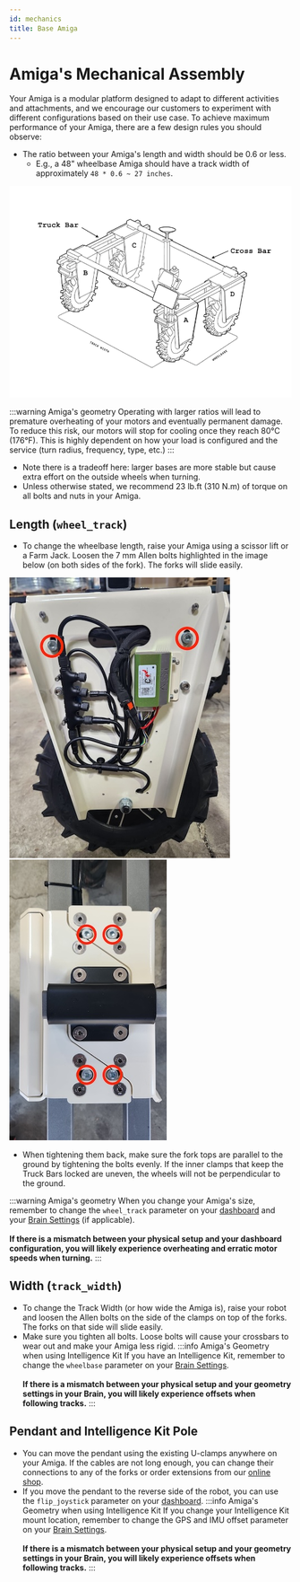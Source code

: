 ```yaml
---
id: mechanics
title: Base Amiga
---
```


# Amiga's Mechanical Assembly

Your Amiga is a modular platform designed to adapt to different activities and attachments, and we encourage our customers to experiment with different configurations based on their use case. To achieve maximum performance of your Amiga, there are a few design rules you should observe:

* The ratio between your Amiga's length and width should be 0.6 or less.
  * E.g., a 48" wheelbase Amiga should have a track width of approximately `48 * 0.6 ~ 27 inches`.

![image of Amiga schematics](./assets/amiga_draw.png)


:::warning Amiga's geometry
Operating with larger ratios will lead to premature overheating of your motors and eventually permanent damage. To reduce this risk, our motors will stop for cooling once they reach 80°C (176°F). This is highly dependent on how your load is configured and the service (turn radius, frequency, type, etc.)
:::
* Note there is a tradeoff here: larger bases are more stable but cause extra effort on the outside wheels when turning.
* Unless otherwise stated, we recommend 23 lb.ft (310 N.m) of torque on all bolts and nuts in your Amiga.

## Length (`wheel_track`)

* To change the wheelbase length, raise your Amiga using a scissor lift or a Farm Jack. Loosen the 7 mm Allen bolts highlighted in the image below (on both sides of the fork). The forks will slide easily.

![image of a fork panel open](./assets/open_panel_view.jpeg) ![image of a fork from the top](./assets/fork_top.jpeg)

* When tightening them back, make sure the fork tops are parallel to the ground by tightening the bolts evenly. If the inner clamps that keep the Truck Bars locked are uneven, the wheels will not be perpendicular to the ground.

:::warning Amiga's geometry
When you change your Amiga's size, remember to change the `wheel_track` parameter on your [dashboard](../dashboard/dashboard-user-guide#configuration-settings) and your [Brain Settings](../apps/launcher/#robot-geometry) (if applicable).<br/><br/>
**If there is a mismatch between your physical setup and your dashboard configuration, you will likely experience overheating and erratic motor speeds when turning.**
:::
## Width (`track_width`)

* To change the Track Width (or how wide the Amiga is), raise your robot and loosen the Allen bolts on the side of the clamps on top of the forks. The forks on that side will slide easily.
* Make sure you tighten all bolts. Loose bolts will cause your crossbars to wear out and make your Amiga less rigid.
:::info Amiga's Geometry when using Intelligence Kit
If you have an Intelligence Kit, remember to change the `wheelbase` parameter on your [Brain Settings](../apps/launcher/#robot-geometry).<br/><br/>
**If there is a mismatch between your physical setup and your geometry settings in your Brain, you will likely experience offsets when following tracks.**
:::
## Pendant and Intelligence Kit Pole

* You can move the pendant using the existing U-clamps anywhere on your Amiga. If the cables are not long enough, you can change their connections to any of the forks or order extensions from our [online shop](https://farm-ng.com/products/la-maquina-amiga).
* If you move the pendant to the reverse side of the robot, you can use the `flip_joystick` parameter on your [dashboard](../dashboard/dashboard-user-guide#configuration-settings).
:::info Amiga's Geometry when using Intelligence Kit
If you change your Intelligence Kit mount location, remember to change the GPS and IMU offset parameter on your [Brain Settings](../apps/launcher/#robot-geometry).<br/><br/>
**If there is a mismatch between your physical setup and your geometry settings in your Brain, you will likely experience offsets when following tracks.**
:::


